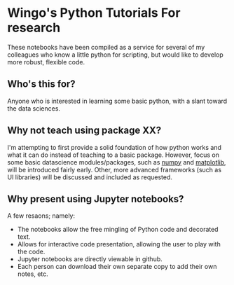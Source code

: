 # Wingo's Python Tutorials For research

These notebooks have been compiled as a service for several of my colleagues who know a little python for scripting, but would like to develop more robust, flexible code.

## Who's this for?

Anyone who is interested in learning some basic python, with a slant toward the data sciences.

## Why not teach using package XX? 

I'm attempting to first provide a solid foundation of how python works and what it can do instead of teaching to a basic package. However, focus on some basic datascience modules/packages, such as [numpy](https://www.numpy.org) and [matplotlib](https://www.matplotlib.org), will be introduced fairly early. Other, more advanced frameworks (such as UI libraries) will be discussed and included as requested.

## Why present using Jupyter notebooks?

A few resaons; namely:
* The notebooks allow the free mingling of Python code and decorated text.
* Allows for interactive code presentation, allowing the user to play with the code.
* Jupyter notebooks are directly viewable in github.
* Each person can download their own separate copy to add their own notes, etc.
